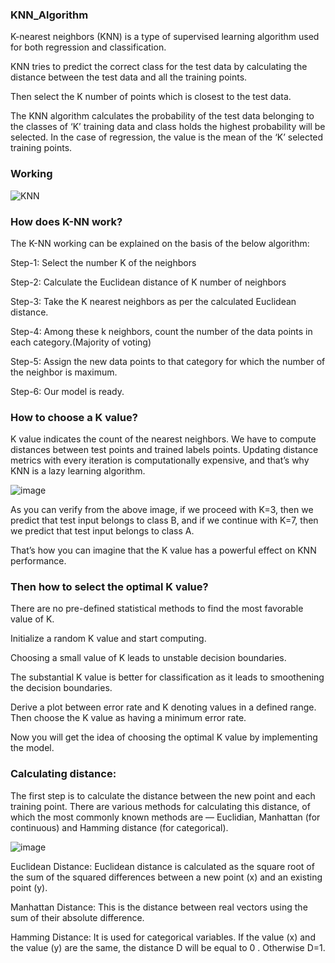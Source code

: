 ### KNN_Algorithm

K-nearest neighbors (KNN) is a type of supervised learning algorithm used for both regression and classification. 

KNN tries to predict the correct class for the test data by calculating the distance between the test data and all the training points. 

Then select the K number of points which is closest to the test data. 

The KNN algorithm calculates the probability of the test data belonging to the classes of ‘K’ training data and class holds the highest probability will be selected. In the case of regression, the value is the mean of the ‘K’ selected training points.

### Working

![KNN](https://github.com/Tejashripatil25/KNN_Algorithm/assets/124791646/d94f79e3-eab8-44d5-855f-0a530ffe0939)

### How does K-NN work?

The K-NN working can be explained on the basis of the below algorithm:

Step-1: Select the number K of the neighbors

Step-2: Calculate the Euclidean distance of K number of neighbors

Step-3: Take the K nearest neighbors as per the calculated Euclidean distance.

Step-4: Among these k neighbors, count the number of the data points in each category.(Majority of voting)

Step-5: Assign the new data points to that category for which the number of the neighbor is maximum.

Step-6: Our model is ready.

### How to choose a K value?

K value indicates the count of the nearest neighbors. We have to compute distances between test points and trained labels points. Updating distance metrics with every iteration is computationally expensive, and that’s why KNN is a lazy learning algorithm.

![image](https://github.com/Tejashripatil25/KNN_Algorithm/assets/124791646/496a7b93-52e2-413e-8720-746cbc4d0e30)

As you can verify from the above image, if we proceed with K=3, then we predict that test input belongs to class B, and if we continue with K=7, then we predict that test input belongs to class A.

That’s how you can imagine that the K value has a powerful effect on KNN performance.

### Then how to select the optimal K value?

There are no pre-defined statistical methods to find the most favorable value of K.

Initialize a random K value and start computing.

Choosing a small value of K leads to unstable decision boundaries.

The substantial K value is better for classification as it leads to smoothening the decision boundaries.

Derive a plot between error rate and K denoting values in a defined range. Then choose the K value as having a minimum error rate.

Now you will get the idea of choosing the optimal K value by implementing the model.

### Calculating distance:

The first step is to calculate the distance between the new point and each training point. There are various methods for calculating this distance, of which the most commonly known methods are — Euclidian, Manhattan (for continuous) and Hamming distance (for categorical).

![image](https://github.com/Tejashripatil25/KNN_Algorithm/assets/124791646/2565a706-9497-47d7-9cc8-8758ef284864)

Euclidean Distance: Euclidean distance is calculated as the square root of the sum of the squared differences between a new point (x) and an existing point (y).

Manhattan Distance: This is the distance between real vectors using the sum of their absolute difference.

Hamming Distance: It is used for categorical variables. If the value (x) and the value (y) are the same, the distance D will be equal to 0 . Otherwise D=1.
